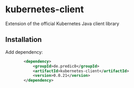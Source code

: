 # kubernetes-client

Extension of the official Kubernetes Java client library

## Installation

Add dependency:

```xml
		<dependency>
			<groupId>de.predic8</groupId>
			<artifactId>kubernetes-client</artifactId>
			<version>0.0.21</version>
		</dependency>
```